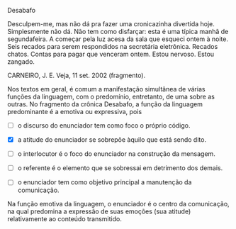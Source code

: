 

Desabafo

Desculpem-me, mas não dá pra fazer uma cronicazinha divertida hoje. Simplesmente não dá. Não tem como disfarçar: esta é uma típica manhã de segundafeira. A começar pela luz acesa da sala que esqueci ontem à noite. Seis recados para serem respondidos na secretária eletrônica. Recados chatos. Contas para pagar que venceram ontem. Estou nervoso. Estou zangado.

CARNEIRO, J. E. Veja, 11 set. 2002 (fragmento).

Nos textos em geral, é comum a manifestação simultânea de várias funções da linguagem, com o predomínio, entretanto, de uma sobre as outras. No fragmento da crônica Desabafo, a função da linguagem predominante é a emotiva ou expressiva, pois



- [ ] o discurso do enunciador tem como foco o próprio código.
- [x] a atitude do enunciador se sobrepõe àquilo que está sendo dito.
- [ ] o interlocutor é o foco do enunciador na construção da mensagem.
- [ ] o referente é o elemento que se sobressai em detrimento dos demais.
- [ ] o enunciador tem como objetivo principal a manutenção da comunicação.


Na função emotiva da linguagem, o enunciador é o centro da comunicação, na qual predomina a expressão de suas emoções (sua atitude) relativamente ao conteúdo transmitido.

        